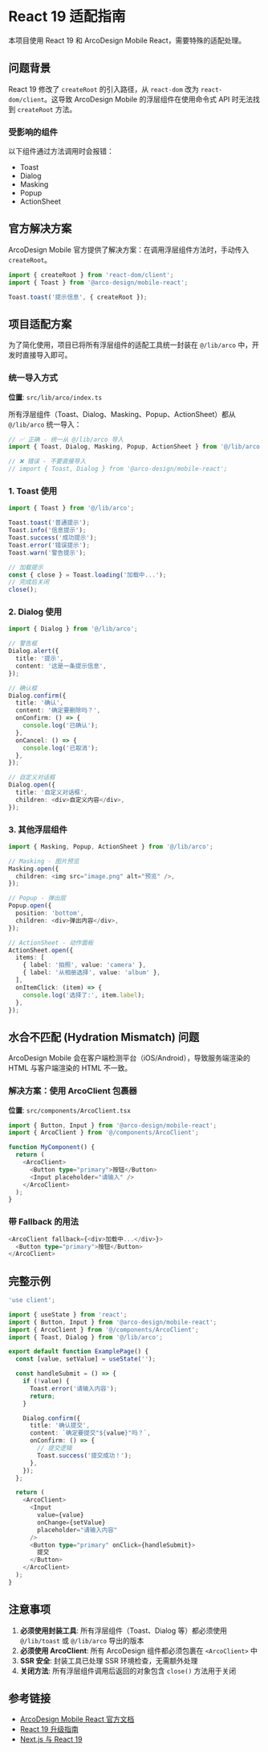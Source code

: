 # React 19 适配指南

本项目使用 React 19 和 ArcoDesign Mobile React，需要特殊的适配处理。

## 问题背景

React 19 修改了 `createRoot` 的引入路径，从 `react-dom` 改为 `react-dom/client`。这导致 ArcoDesign Mobile 的浮层组件在使用命令式 API 时无法找到 `createRoot` 方法。

### 受影响的组件

以下组件通过方法调用时会报错：
- Toast
- Dialog
- Masking
- Popup
- ActionSheet

## 官方解决方案

ArcoDesign Mobile 官方提供了解决方案：在调用浮层组件方法时，手动传入 `createRoot`。

```typescript
import { createRoot } from 'react-dom/client';
import { Toast } from '@arco-design/mobile-react';

Toast.toast('提示信息', { createRoot });
```

## 项目适配方案

为了简化使用，项目已将所有浮层组件的适配工具统一封装在 `@/lib/arco` 中，开发时直接导入即可。

### 统一导入方式

**位置**: `src/lib/arco/index.ts`

所有浮层组件（Toast、Dialog、Masking、Popup、ActionSheet）都从 `@/lib/arco` 统一导入：

```typescript
// ✅ 正确 - 统一从 @/lib/arco 导入
import { Toast, Dialog, Masking, Popup, ActionSheet } from '@/lib/arco';

// ❌ 错误 - 不要直接导入
// import { Toast, Dialog } from '@arco-design/mobile-react';
```

### 1. Toast 使用

```typescript
import { Toast } from '@/lib/arco';

Toast.toast('普通提示');
Toast.info('信息提示');
Toast.success('成功提示');
Toast.error('错误提示');
Toast.warn('警告提示');

// 加载提示
const { close } = Toast.loading('加载中...');
// 完成后关闭
close();
```

### 2. Dialog 使用

```typescript
import { Dialog } from '@/lib/arco';

// 警告框
Dialog.alert({
  title: '提示',
  content: '这是一条提示信息',
});

// 确认框
Dialog.confirm({
  title: '确认',
  content: '确定要删除吗？',
  onConfirm: () => {
    console.log('已确认');
  },
  onCancel: () => {
    console.log('已取消');
  },
});

// 自定义对话框
Dialog.open({
  title: '自定义对话框',
  children: <div>自定义内容</div>,
});
```

### 3. 其他浮层组件

```typescript
import { Masking, Popup, ActionSheet } from '@/lib/arco';

// Masking - 图片预览
Masking.open({
  children: <img src="image.png" alt="预览" />,
});

// Popup - 弹出层
Popup.open({
  position: 'bottom',
  children: <div>弹出内容</div>,
});

// ActionSheet - 动作面板
ActionSheet.open({
  items: [
    { label: '拍照', value: 'camera' },
    { label: '从相册选择', value: 'album' },
  ],
  onItemClick: (item) => {
    console.log('选择了:', item.label);
  },
});
```

## 水合不匹配 (Hydration Mismatch) 问题

ArcoDesign Mobile 会在客户端检测平台（iOS/Android），导致服务端渲染的 HTML 与客户端渲染的 HTML 不一致。

### 解决方案：使用 ArcoClient 包裹器

**位置**: `src/components/ArcoClient.tsx`

```typescript
import { Button, Input } from '@arco-design/mobile-react';
import { ArcoClient } from '@/components/ArcoClient';

function MyComponent() {
  return (
    <ArcoClient>
      <Button type="primary">按钮</Button>
      <Input placeholder="请输入" />
    </ArcoClient>
  );
}
```

### 带 Fallback 的用法

```typescript
<ArcoClient fallback={<div>加载中...</div>}>
  <Button type="primary">按钮</Button>
</ArcoClient>
```

## 完整示例

```typescript
'use client';

import { useState } from 'react';
import { Button, Input } from '@arco-design/mobile-react';
import { ArcoClient } from '@/components/ArcoClient';
import { Toast, Dialog } from '@/lib/arco';

export default function ExamplePage() {
  const [value, setValue] = useState('');

  const handleSubmit = () => {
    if (!value) {
      Toast.error('请输入内容');
      return;
    }

    Dialog.confirm({
      title: '确认提交',
      content: `确定要提交"${value}"吗？`,
      onConfirm: () => {
        // 提交逻辑
        Toast.success('提交成功！');
      },
    });
  };

  return (
    <ArcoClient>
      <Input 
        value={value}
        onChange={setValue}
        placeholder="请输入内容"
      />
      <Button type="primary" onClick={handleSubmit}>
        提交
      </Button>
    </ArcoClient>
  );
}
```

## 注意事项

1. **必须使用封装工具**: 所有浮层组件（Toast、Dialog 等）都必须使用 `@/lib/toast` 或 `@/lib/arco` 导出的版本
2. **必须使用 ArcoClient**: 所有 ArcoDesign 组件都必须包裹在 `<ArcoClient>` 中
3. **SSR 安全**: 封装工具已处理 SSR 环境检查，无需额外处理
4. **关闭方法**: 所有浮层组件调用后返回的对象包含 `close()` 方法用于关闭

## 参考链接

- [ArcoDesign Mobile React 官方文档](https://arco.design/mobile/react)
- [React 19 升级指南](https://react.dev/blog/2024/04/25/react-19-upgrade-guide)
- [Next.js 与 React 19](https://nextjs.org/docs/app/building-your-application/upgrading/version-15)

